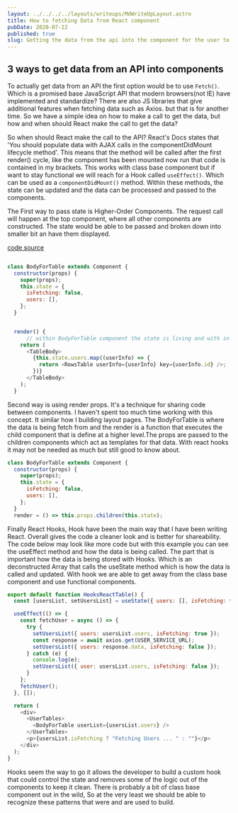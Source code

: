 ```yaml
---
layout: ../../../../layouts/writeups/MdWriteUpLayout.astro
title: How to fetching Data from React component
pubDate: 2020-07-22
published: true
slug: Getting the data from the api into the component for the user to use
---
```


## 3 ways to get data from an API into components

To actually get data from an API the first option would be to use `Fetch()`. Which is a promised base JavaScript API that modern browsers(not IE) have implemented and standardize? There are also JS libraries that give additional features when fetching data such as Axios. but that is for another time. So we have a simple idea on how to make a call to get the data, but how and when should React make the call to get the data?

So when should React make the call to the API? React's Docs states that 'You should populate data with AJAX calls in the componentDidMount lifecycle method'. This means that the method will be called after the first render() cycle, like the component has been mounted now run that code is contained in my brackets. This works with class base component but if want to stay functional we will reach for a Hook called `useEffect()`. Which can be used as a `componentDidMount()` method. Within these methods, the state can be updated and the data can be processed and passed to the components.

The First way to pass state is Higher-Order Components. The request call will happen at the top component, where all other components are constructed. The state would be able to be passed and broken down into smaller bit an have them displayed.

[code source ](https://github.com/matterholt/react_fetch/blob/master/README.md)

```js

class BodyForTable extends Component {
  constructor(props) {
    super(props);
    this.state = {
      isFetching: false,
      users: [],
    };
  }


  render() {
      // within BodyForTable component the state is living and with in the map method the state is passing to other // comps to handle the display
    return (
      <TableBody>
        {this.state.users.map((userInfo) => {
          return <RowsTable userInfo={userInfo} key={userInfo.id} />;
        })}
      </TableBody>
    );
  }

```

Second way is using render props. It's a technique for sharing code between components. I haven't spent too much time working with this concept. It similar how I building layout pages. The BodyForTable is where the data is being fetch from and the render is a function that executes the child component that is define at a higher level.The props are passed to the children components which act as templates for that data. With react hooks it may not be needed as much but still good to know about.

```js
class BodyForTable extends Component {
  constructor(props) {
    super(props);
    this.state = {
      isFetching: false,
      users: [],
    };
  }
  render = () => this.props.children(this.state);

```

Finally React Hooks, Hook have been the main way that I have been writing React. Overall gives the code a cleaner look and is better for shareability. The code below may look like more code but with this example you can see the useEffect method and how the data is being called. The part that is important how the data is being stored with Hooks. Which is an deconstructed Array that calls the useState method which is how the data is called and updated. With hook we are able to get away from the class base component and use functional components.

```js
export default function HooksReactTable() {
  const [usersList, setUsersList] = useState({ users: [], isFetching: false });

  useEffect(() => {
    const fetchUser = async () => {
      try {
        setUsersList({ users: usersList.users, isFetching: true });
        const response = await axios.get(USER_SERVICE_URL);
        setUsersList({ users: response.data, isFetching: false });
      } catch (e) {
        console.log(e);
        setUsersList({ user: usersList.users, isFetching: false });
      }
    };
    fetchUser();
  }, []);

  return (
    <div>
      <UserTables>
        <BodyForTable userList={usersList.users} />
      </UserTables>
      <p>{usersList.isFetching ? "Fetching Users ... " : ""}</p>
    </div>
  );
}
```

Hooks seem the way to go it allows the developer to build a custom hook that could control the state and removes some of the logic out of the components to keep it clean. There is probably a bit of class base component out in the wild, So at the very least we should be able to recognize these patterns that were and are used to build.
